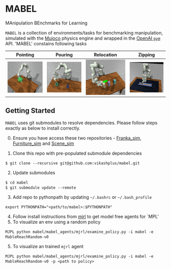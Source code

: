 # MABEL
MAnipulation BEnchmarks for Learning

`MABEL` is a collection of environments/tasks for benchmarking manipulation, simulated with the [Mujoco](http://www.mujoco.org/) physics engine and wrapped in the [OpenAI `gym`](https://gym.openai.com/) API. 'MABEL' constains following tasks

Pointing           | Pouring       | Relocation             | Zipping
:-------------------------:|:-------------------------:|:-------------------------:|:-------------------------:
![Alt text](mabel/mabel_envs/reach/reach.png?raw=false "Fetch Reaching") |  ![Alt text](mabel/mabel_envs/pouring/pouring.png?raw=false "Liquid pouring") | ![Alt text](mabel/mabel_envs/relocate/relocate.png?raw=false "Object relocation") | ![Alt text](mabel/mabel_envs/zipper/zipper.png?raw=false "Fetch zipper")


## Getting Started
`MABEL` uses git submodules to resolve dependencies. Please follow steps exactly as below to install correctly.

0. Ensure you have access these two repositories - [Franka_sim](https://github.com/vikashplus/franka_sim), [Furniture_sim](https://github.com/vikashplus/furniture_sim) and [Scene_sim](https://github.com/vikashplus/scene_sim)

1. Clone this repo with pre-populated submodule dependencies
```
$ git clone --recursive git@github.com:vikashplus/mabel.git
```
2. Update submodules
```
$ cd mabel  
$ git submodule update --remote
```
3. Add repo to pythonpath by updating `~/.bashrc` or `~/.bash_profile`
```
export PYTHONPATH="<path/to/mabel>:$PYTHONPATH"
```
4. Follow install instructions from [mjrl](https://github.com/aravindr93/mjrl) to get model free agents for `MPL'
5. To visualize an env using a random policy
```
MJPL python mabel/mabel_agents/mjrl/examine_policy.py -i mabel -e MableReachRandom-v0
```
5. To visualize an trained `mjrl` agent
```
MJPL python mabel/mabel_agents/mjrl/examine_policy.py -i mabel -e MableReachRandom-v0 -p <path to policy>
```
